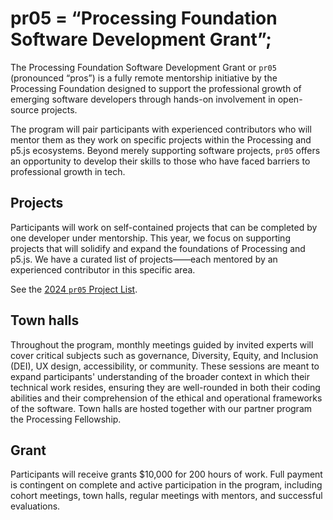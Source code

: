 # pr05 = “Processing Foundation Software Development Grant”; 

The Processing Foundation Software Development Grant or `pr05` (pronounced “pros”) is a fully remote mentorship initiative by the Processing Foundation designed to support the professional growth of emerging software developers through hands-on involvement in open-source projects. 

The program will pair participants with experienced contributors who will mentor them as they work on specific projects within the Processing and p5.js ecosystems. Beyond merely supporting software projects, `pr05` offers an opportunity to develop their skills to those who have faced barriers to professional growth in tech. 

## Projects
Participants will work on self-contained projects that can be completed by one developer under mentorship. This year, we focus on supporting projects that will solidify and expand the foundations of Processing and p5.js. We have a curated list of projects——each mentored by an experienced contributor in this specific area.

See the [2024 `pr05` Project List](https://github.com/processing/pr05-grant/wiki/2024-Project-List-for-%60pr05%60-=-Processing-Foundation-Software-Development-Grant).

## Town halls
Throughout the program, monthly meetings guided by invited experts will cover critical subjects such as governance, Diversity, Equity, and Inclusion (DEI), UX design, accessibility, or community. These sessions are meant to expand participants' understanding of the broader context in which their technical work resides, ensuring they are well-rounded in both their coding abilities and their comprehension of the ethical and operational frameworks of the software. Town halls are hosted together with our partner program the Processing Fellowship.

## Grant
Participants will receive grants $10,000 for 200 hours of work. Full payment is contingent on complete and active participation in the program, including cohort meetings, town halls, regular meetings with mentors, and successful evaluations.
